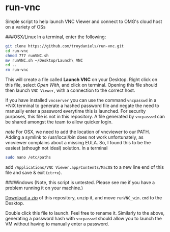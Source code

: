 # run-vnc

Simple script to help launch VNC Viewer and connect to OMG's cloud host on a variety of OSs

###OSX/Linux
In a terminal, enter the following:
```bash
git clone https://github.com/troydaniels/run-vnc.git
cd run-vnc
chmod 777 runVNC.sh
mv runVNC.sh ~/Desktop/Launch\ VNC
cd ..
rm run-vnc
```

This will create a file called **Launch VNC** on your Desktop.
Right click on this file, select *Open With*, and click on terminal.
Opening this file should then launch `VNC Viewer`, with a connection to the correct host.

If you have installed `vncserver` you can use the command `vncpasswd` in a *NIX terminal to generate a hashed password file and negate the need to manually enter a password everytime this is launched. For security purposes, this file is not in this repository.
A file generated by `vncpasswd` can be shared amongst the team to allow quicker login.

*note*
For OSX, we need to add the location of vncviewer to our PATH. Adding a symlink to /usr/local/bin does not work unfortunately, as vncviewer complains about a missing EULA. So, I found this to be the easiest (athough not ideal) solution.
In a terminal
```BASH
sudo nano /etc/paths
```
add `/Applications/VNC Viewer.app/Contents/MacOS` to a new line end of this file and save & exit (`ctr+x`).

###Windows
(Note, this script is untested. Please see me if you have a problem running it on your machine.)

[Download a zip](https://github.com/troydaniels/run-vnc/archive/master.zip) of this repository, unzip it, and move `runVNC_win.cmd` to the Desktop.

Double click this file to launch. Feel free to rename it.
Similarly to the above, generating a password hash with `vncpasswd` should allow you to launch the VM without having to manually enter a password.

